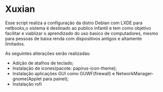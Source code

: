 # Xuxian
Esse script realiza a configuração da distro Debian com LXDE para netbooks,o sistema é destinado ao publico infantil e tem como objetivo facilitar e viablizar o
aprendizado do uso basico de computadores, mesmo para pessoas de baixa renda com dispositivos antigos e altamente limitados.

As seguintes alterações serão realizadas:
<ul type="disc">
<li>Adição de atalhos de teclado;</li>
<li>Instalação de icones(pacote: papirus-icon-theme);</li>
<li>Instalação aplicações GUI como GUWF(firewall) e NetworkManager-gnome(Applet para painel);</li>
<li>Instalação rofi</li>
</ul>
